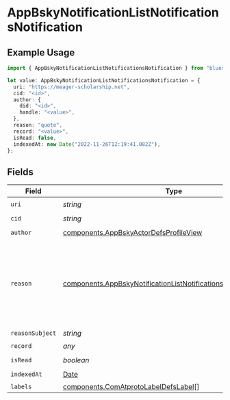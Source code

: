 # AppBskyNotificationListNotificationsNotification

## Example Usage

```typescript
import { AppBskyNotificationListNotificationsNotification } from "bluesky/models/components";

let value: AppBskyNotificationListNotificationsNotification = {
  uri: "https://meager-scholarship.net",
  cid: "<id>",
  author: {
    did: "<id>",
    handle: "<value>",
  },
  reason: "quote",
  record: "<value>",
  isRead: false,
  indexedAt: new Date("2022-11-26T12:19:41.082Z"),
};
```

## Fields

| Field                                                                                                                                                  | Type                                                                                                                                                   | Required                                                                                                                                               | Description                                                                                                                                            |
| ------------------------------------------------------------------------------------------------------------------------------------------------------ | ------------------------------------------------------------------------------------------------------------------------------------------------------ | ------------------------------------------------------------------------------------------------------------------------------------------------------ | ------------------------------------------------------------------------------------------------------------------------------------------------------ |
| `uri`                                                                                                                                                  | *string*                                                                                                                                               | :heavy_check_mark:                                                                                                                                     | N/A                                                                                                                                                    |
| `cid`                                                                                                                                                  | *string*                                                                                                                                               | :heavy_check_mark:                                                                                                                                     | N/A                                                                                                                                                    |
| `author`                                                                                                                                               | [components.AppBskyActorDefsProfileView](../../models/components/appbskyactordefsprofileview.md)                                                       | :heavy_check_mark:                                                                                                                                     | N/A                                                                                                                                                    |
| `reason`                                                                                                                                               | [components.AppBskyNotificationListNotificationsNotificationReason](../../models/components/appbskynotificationlistnotificationsnotificationreason.md) | :heavy_check_mark:                                                                                                                                     | Expected values are 'like', 'repost', 'follow', 'mention', 'reply', 'quote', and 'starterpack-joined'.                                                 |
| `reasonSubject`                                                                                                                                        | *string*                                                                                                                                               | :heavy_minus_sign:                                                                                                                                     | N/A                                                                                                                                                    |
| `record`                                                                                                                                               | *any*                                                                                                                                                  | :heavy_check_mark:                                                                                                                                     | N/A                                                                                                                                                    |
| `isRead`                                                                                                                                               | *boolean*                                                                                                                                              | :heavy_check_mark:                                                                                                                                     | N/A                                                                                                                                                    |
| `indexedAt`                                                                                                                                            | [Date](https://developer.mozilla.org/en-US/docs/Web/JavaScript/Reference/Global_Objects/Date)                                                          | :heavy_check_mark:                                                                                                                                     | N/A                                                                                                                                                    |
| `labels`                                                                                                                                               | [components.ComAtprotoLabelDefsLabel](../../models/components/comatprotolabeldefslabel.md)[]                                                           | :heavy_minus_sign:                                                                                                                                     | N/A                                                                                                                                                    |